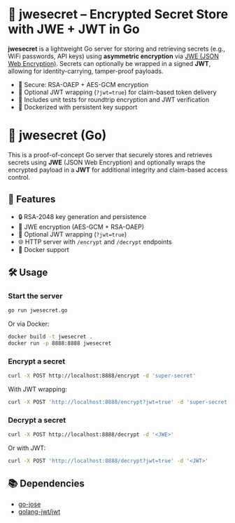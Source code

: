 # 🔐 jwesecret – Encrypted Secret Store with JWE + JWT in Go

**jwesecret** is a lightweight Go server for storing and retrieving secrets (e.g., WiFi passwords, API keys) using **asymmetric encryption** via [JWE (JSON Web Encryption)](https://datatracker.ietf.org/doc/html/rfc7516). Secrets can optionally be wrapped in a signed **JWT**, allowing for identity-carrying, tamper-proof payloads.

- 💂 Secure: RSA-OAEP + AES-GCM encryption
- 🔏 Optional JWT wrapping (`?jwt=true`) for claim-based token delivery
- 🧪 Includes unit tests for roundtrip encryption and JWT verification
- 🐳 Dockerized with persistent key support

# 🔐 jwesecret (Go)

This is a proof-of-concept Go server that securely stores and retrieves secrets using **JWE** (JSON Web Encryption) and optionally wraps the encrypted payload in a **JWT** for additional integrity and claim-based access control.

## 🚀 Features

- 🔒 RSA-2048 key generation and persistence
- 🔐 JWE encryption (AES-GCM + RSA-OAEP)
- 🧾 Optional JWT wrapping (`?jwt=true`)
- 🌐 HTTP server with `/encrypt` and `/decrypt` endpoints
- 🐳 Docker support

## 🛠 Usage

### Start the server

```bash
go run jwesecret.go
```

Or via Docker:

```bash
docker build -t jwesecret .
docker run -p 8888:8888 jwesecret
```

### Encrypt a secret

```bash
curl -X POST http://localhost:8888/encrypt -d 'super-secret'
```

With JWT wrapping:

```bash
curl -X POST 'http://localhost:8888/encrypt?jwt=true' -d 'super-secret'
```

### Decrypt a secret

```bash
curl -X POST http://localhost:8888/decrypt -d '<JWE>'
```

Or with JWT:

```bash
curl -X POST 'http://localhost:8888/decrypt?jwt=true' -d '<JWT>'
```

## 📚 Dependencies

- [go-jose](https://github.com/square/go-jose)
- [golang-jwt/jwt](https://github.com/golang-jwt/jwt)

